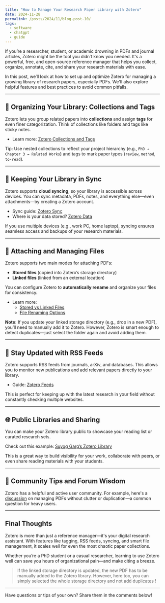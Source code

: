 ```yaml
---
title: "How to Manage Your Research Paper Library with Zotero"
date: 2024-11-28
permalink: /posts/2024/11/blog-post-10/
tags:
  - software
  - chatgpt
  - guide
---
```


If you’re a researcher, student, or academic drowning in PDFs and journal articles, Zotero might be the tool you didn’t know you needed. It's a powerful, free, and open-source reference manager that helps you collect, organize, annotate, cite, and share your research materials with ease.

In this post, we’ll look at how to set up and optimize Zotero for managing a growing library of research papers, especially PDFs. We'll also explore helpful features and best practices to avoid common pitfalls.

---

## 📁 Organizing Your Library: Collections and Tags

Zotero lets you group related papers into **collections** and assign **tags** for even finer categorization. Think of collections like folders and tags like sticky notes.

- Learn more: [Zotero Collections and Tags](https://www.zotero.org/support/collections_and_tags)

Tip: Use nested collections to reflect your project hierarchy (e.g., `PhD → Chapter 3 → Related Works`) and tags to mark paper types (`review`, `method`, `to-read`).

---

## 🔄 Keeping Your Library in Sync

Zotero supports **cloud syncing**, so your library is accessible across devices. You can sync metadata, PDFs, notes, and everything else—even attachments—by creating a Zotero account.

- Sync guide: [Zotero Sync](https://www.zotero.org/support/sync)
- Where is your data stored? [Zotero Data](https://www.zotero.org/support/zotero_data)

If you use multiple devices (e.g., work PC, home laptop), syncing ensures seamless access and backups of your research materials.

---

## 📂 Attaching and Managing Files

Zotero supports two main modes for attaching PDFs:
- **Stored files** (copied into Zotero’s storage directory)
- **Linked files** (linked from an external location)

You can configure Zotero to **automatically rename** and organize your files for consistency.

- Learn more:
  - [Stored vs Linked Files](https://www.zotero.org/support/attaching_files#stored_files_and_linked_files)
  - [File Renaming Options](https://www.zotero.org/support/file_renaming)

**Note:** If you update your linked storage directory (e.g., drop in a new PDF), you’ll need to manually add it to Zotero. However, Zotero is smart enough to detect duplicates—just select the folder again and avoid adding them.

---

## 🔖 Stay Updated with RSS Feeds

Zotero supports RSS feeds from journals, arXiv, and databases. This allows you to monitor new publications and add relevant papers directly to your library.

- Guide: [Zotero Feeds](https://www.zotero.org/support/feeds)

This is perfect for keeping up with the latest research in your field without constantly checking multiple websites.

---

## 🌐 Public Libraries and Sharing

You can make your Zotero library public to showcase your reading list or curated research sets.

Check out this example: [Suyog Garg’s Zotero Library](https://www.zotero.org/suyoggarg/library)

This is a great way to build visibility for your work, collaborate with peers, or even share reading materials with your students.

---

## 💬 Community Tips and Forum Wisdom

Zotero has a helpful and active user community. For example, here's a [discussion](https://forums.zotero.org/discussion/comment/472493#Comment_472493) on managing PDFs without clutter or duplication—a common question for heavy users.

---

## Final Thoughts

Zotero is more than just a reference manager—it's your digital research assistant. With features like tagging, RSS feeds, syncing, and smart file management, it scales well for even the most chaotic paper collections.

Whether you’re a PhD student or a casual researcher, learning to use Zotero well can save you hours of organizational pain—and make citing a breeze.

> If the linked storage directory is updated, the new PDF has to be manually added to the Zotero library. However, here too, you can simply selected the whole storage directory and not add duplicates !

---


Have questions or tips of your own? Share them in the comments below!




